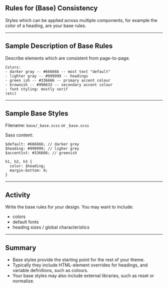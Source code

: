 ## Rules for (Base) Consistency

Styles which can be applied across multiple components, for example the color of a heading, are your base rules.


---------
## Sample Description of Base Rules

Describe elements which are consistent from page-to-page.

````
Colors:
- darker gray -- #666666 -- most text "default"
- lighter gray -- #999999 -- headings
- green ish -- #336666 -- primary accent colour
- brownish -- #996633 -- secondary accent colour
- font styling: mostly serif
(etc)
````

--------
## Sample Base Styles

Filename: ``base/_base.scss`` or ``_base.scss``

Sass content:

````
$default: #666666; // darker grey
$heading: #999999; // ligher grey
$accent1st: #336666; // greenish

h1, h2, h3 {
  color: $heading;
  margin-bottom: 0;
}
````

--------
## Activity

Write the base rules for your design. You may want to include:

- colors
- default fonts
- heading sizes / global characteristics

--------
## Summary

- Base styles provide the starting point for the rest of your theme.
- Typically they include HTML-element overrides for headings, and variable definitions, such as colours.
- Your base styles may also include external libraries, such as reset or normalize.